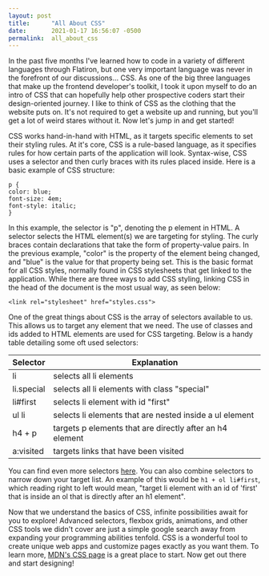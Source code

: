 ```yaml
---
layout: post
title:      "All About CSS"
date:       2021-01-17 16:56:07 -0500
permalink:  all_about_css
---
```



In the past five months I've learned how to code in a variety of different languages through Flatiron, but one very important language was never in the forefront of our discussions... CSS. As one of the big three languages that make up the frontend developer's toolkit, I took it upon myself to do an intro of CSS that can hopefully help other prospective coders start their design-oriented journey. I like to think of CSS as the clothing that the website puts on. It's not required to get a website up and running, but you'll get a lot of weird stares without it. Now let's jump in and get started!

CSS works hand-in-hand with HTML, as it targets specific elements to set their styling rules. At it's core, CSS is a rule-based language, as it specifies rules for how certain parts of the application will look. Syntax-wise, CSS uses a selector and then curly braces with its rules placed inside. Here is a basic example of CSS structure:

```
p {
color: blue;
font-size: 4em;
font-style: italic;
}
```

In this example, the selector is "p", denoting the p element in HTML. A selector selects the HTML element(s) we are targeting for styling. The curly braces contain declarations that take the form of property-value pairs. In the previous example, "color" is the property of the element being changed, and "blue" is the value for that property being set. This is the basic format for all CSS styles, normally found in CSS stylesheets that get linked to the application. While there are three ways to add CSS styling, linking CSS in the head of the document is the most usual way, as seen below:

`<link rel="stylesheet" href="styles.css">`

One of the great things about CSS is the array of selectors available to us. This allows us to target any element that we need. The use of classes and ids added to HTML elements are used for CSS targeting. Below is a handy table detailing some oft used selectors:

| Selector | Explanation |
| ---------  | ------------- |
| li | selects all li elements |
| li.special | selects all li elements with class "special" |
| li#first | selects li element with id "first" |
| ul li | selects li elements that are nested inside a ul element |
| h4 + p | targets p elements that are directly after an h4 element |
| a:visited | targets links that have been visited |

You can find even more selectors [here](https://developer.mozilla.org/en-US/docs/Web/CSS/Reference#selectors). You can also combine selectors to narrow down your target list. An example of this would be `h1 + ol li#first`, which reading right to left would mean, "target li element with an id of 'first' that is inside an ol that is directly after an h1 element". 

Now that we understand the basics of CSS, infinite possibilities await for you to explore! Advanced selectors, flexbox grids, animations, and other CSS tools we didn't cover are just a simple google search away from expanding your programming abilities tenfold. CSS is a wonderful tool to create unique web apps and customize pages exactly as you want them. To learn more, [MDN's CSS page](https://developer.mozilla.org/en-US/docs/Learn/CSS) is a great place to start. Now get out there and start designing!
